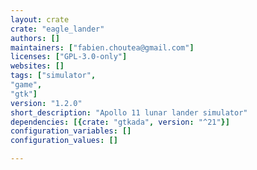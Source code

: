 ```yaml
---
layout: crate
crate: "eagle_lander"
authors: []
maintainers: ["fabien.choutea@gmail.com"]
licenses: ["GPL-3.0-only"]
websites: []
tags: ["simulator",
"game",
"gtk"]
version: "1.2.0"
short_description: "Apollo 11 lunar lander simulator"
dependencies: [{crate: "gtkada", version: "^21"}]
configuration_variables: []
configuration_values: []

---
```



